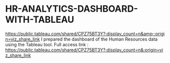 # HR-ANALYTICS-DASHBOARD-WITH-TABLEAU
https://public.tableau.com/shared/CPZ75BT3Y?:display_count=n&amp;:origin=viz_share_link
I prepared the dashboard of the Human Resources data using the Tableau tool. 
Full access link : https://public.tableau.com/shared/CPZ75BT3Y?:display_count=n&:origin=viz_share_link
